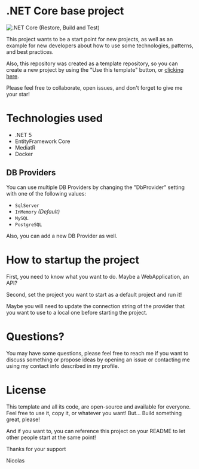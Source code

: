 # .NET Core base project

![.NET Core (Restore, Build and Test)](https://github.com/NICORUIZ06/netcore-base/workflows/.NET%20Core%20(Restore,%20Build%20and%20Test)/badge.svg)

This project wants to be a start point for new projects, as well as an example for new developers about how to use some technologies, patterns, and best practices.

Also, this repository was created as a template repository, so you can create a new project by using the "Use this template" button, or [clicking here](https://github.com/NICORUIZ06/netcore-base/generate).

Please feel free to collaborate, open issues, and don't forget to give me your star!

# Technologies used
- .NET 5
- EntityFramework Core
- MediatR
- Docker

## DB Providers
You can use multiple DB Providers by changing the "DbProvider" setting with one of the following values:
- `SqlServer`
- `InMemory` _(Default)_
- `MySQL`
- `PostgreSQL`

Also, you can add a new DB Provider as well.

# How to startup the project
First, you need to know what you want to do. Maybe a WebApplication, an API?

Second, set the project you want to start as a default project and run it!

Maybe you will need to update the connection string of the provider that you want to use to a local one before starting the project.

# Questions?
You may have some questions, please feel free to reach me if you want to discuss something or propose ideas by opening an issue or contacting me using my contact info described in my profile.

# License
This template and all its code, are open-source and available for everyone. Feel free to use it, copy it, or whatever you want! But... Build something great, please!

And if you want to, you can reference this project on your README to let other people start at the same point!

Thanks for your support

Nicolas

